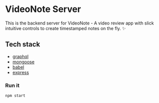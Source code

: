# VideoNote Server

This is the backend server for VideoNote - A video review app with slick intuitive controls to create timestamped notes on the fly. ✨

## Tech stack

- [graphql](https://graphql.org)
- [mongoose](https://mongoosejs.com)
- [babel](https://babeljs.io)
- [express](https://expressjs.com)

### Run it

`npm start`
